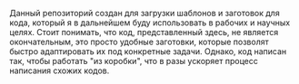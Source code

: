 Данный репозиторий создан для загрузки шаблонов и заготовок для кода, который я в дальнейшем буду использовать в рабочих и научных целях. Стоит понимать, что код, представленный здесь, не является окончательным, это просто удобные заготовки, которые позволят быстро адаптировать их под конкретные задачи. Однако, код написан так, чтобы работать "из коробки", что в разы ускоряет процесс написания схожих кодов.
